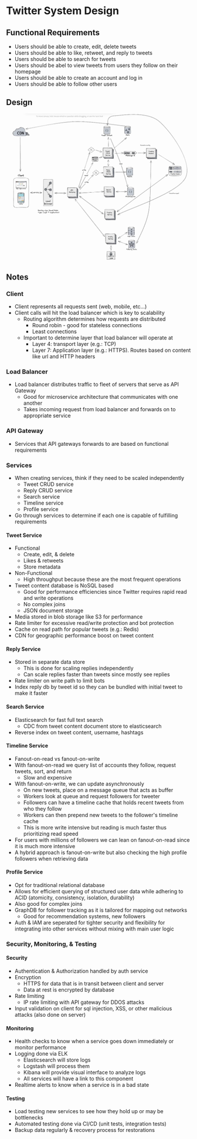 # Twitter System Design

## Functional Requirements
* Users should be able to create, edit, delete tweets
* Users should be able to like, retweet, and reply to tweets
* Users should be able to search for tweets
* Users should be abel to view tweets from users they follow on their homepage
* Users should be able to create an account and log in
* Users should be able to follow other users

## Design
![twitter.png](twitter.png)

## Notes
### Client
* Client represents all requests sent (web, mobile, etc...)
* Client calls will hit the load balancer which is key to scalability
  * Routing algorithm determines how requests are distributed
    * Round robin - good for stateless connections
    * Least connections
  * Important to determine layer that load balancer will operate at
    * Layer 4: transport layer (e.g.: TCP)
    * Layer 7: Application layer (e.g.: HTTPS). Routes based on content like url and HTTP headers
### Load Balancer
* Load balancer distributes traffic to fleet of servers that serve as API Gateway
  * Good for microservice architecture that communicates with one another
  * Takes incoming request from load balancer and forwards on to appropriate service

### API Gateway
* Services that API gateways forwards to are based on functional requirements

### Services
* When creating services, think if they need to be scaled independently
  * Tweet CRUD service
  * Reply CRUD service
  * Search service
  * Timeline service
  * Profile service
* Go through services to determine if each one is capable of fulfilling requirements
#### Tweet Service
  * Functional
    * Create, edit, & delete
    * Likes & retweets
    * Store metadata
  * Non-Functional
    * High throughput because these are the most frequent operations
  * Tweet content database is NoSQL based 
    * Good for performance efficiencies since Twitter requires rapid read and write operations
    * No complex joins
    * JSON document storage
  * Media stored in blob storage like S3 for performance
  * Rate limiter for excessive read/write protection and bot protection
* Cache on read path for popular tweets (e.g.: Redis)
* CDN for geographic performance boost on tweet content
#### Reply Service
  * Stored in separate data store
    * This is done for scaling replies independently
    * Can scale replies faster than tweets since mostly see replies
  * Rate limiter on write path to limit bots
  * Index reply db by tweet id so they can be bundled with initial tweet to make it faster
#### Search Service
  * Elasticsearch for fast full text search
    * CDC from tweet content document store to elasticsearch
  * Reverse index on tweet content, username, hashtags
#### Timeline Service
  * Fanout-on-read vs fanout-on-write
  * With fanout-on-read we query list of accounts they follow, request tweets, sort, and return
    * Slow and expensive
  * With fanout-on-write, we can update asynchronously
    * On new tweets, place on a message queue that acts as buffer
    * Workers look at queue and request followers for tweeter
    * Followers can have a timeline cache that holds recent tweets from who they follow
    * Workers can then prepend new tweets to the follower's timeline cache
    * This is more write intensive but reading is much faster thus prioritizing read speed
  * For users with millions of followers we can lean on fanout-on-read since it is much more intensive
  * A hybrid approach is fanout-on-write but also checking the high profile followers when retrieving data
#### Profile Service
  * Opt for traditional relational database
  * Allows for efficient querying of structured user data while adhering to ACID (atomicity, consistency, isolation, durability)
  * Also good for complex joins 
  * GraphDB for follower tracking as it is tailored for mapping out networks
    * Good for recommendation systems, new followers
  * Auth & IAM are seperated for tighter security and flexibility for integrating into other services without mixing with main user logic

### Security, Monitoring, & Testing

#### Security
* Authentication & Authorization handled by auth service
* Encryption 
  * HTTPS for data that is in transit between client and server
  * Data at rest is encrypted by database
* Rate limiting
  * IP rate limiting with API gateway for DDOS attacks
* Input validation on client for sql injection, XSS, or other malicious attacks (also done on server)

#### Monitoring
* Health checks to know when a service goes down immediately or monitor performance
* Logging done via ELK
  * Elasticsearch will store logs
  * Logstash will process them
  * Kibana will provide visual interface to analyze logs
  * All services will have a link to this component
* Realtime alerts to know when a service is in a bad state
  
#### Testing
* Load testing new services to see how they hold up or may be bottlenecks
* Automated testing done via CI/CD (unit tests, integration tests)
* Backup data regularly & recovery process for restorations